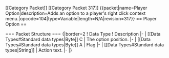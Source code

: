 \[\[Category Packet\]\] \[\[Category Packet 317\]\]
{{packet\|name=Player Option\|description=Adds an option to a player's
right click context
menu.\|opcode=104\|type=Variable\|length=N/A\|revision=317}} == Player
Option ==

=== Packet Structure === {\|border=2 ! Data Type ! Description \|- \|
\[\[Data Types\#Standard data types\|Byte\]\] C \| The option position.
\|- \| \[\[Data Types\#Standard data types\|Byte\]\] A \| Flag \|- \|
\[\[Data Types\#Standard data types\|String\]\] \| Action text. \|- \|}
